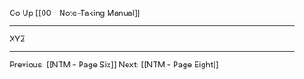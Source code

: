 Go Up [[00 - Note-Taking Manual]]

---

XYZ

---
Previous: [[NTM - Page Six]]
Next: [[NTM - Page Eight]]